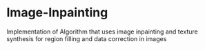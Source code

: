 # Image-Inpainting

Implementation of Algorithm that uses image inpainting and texture synthesis for region filling and data correction in images
